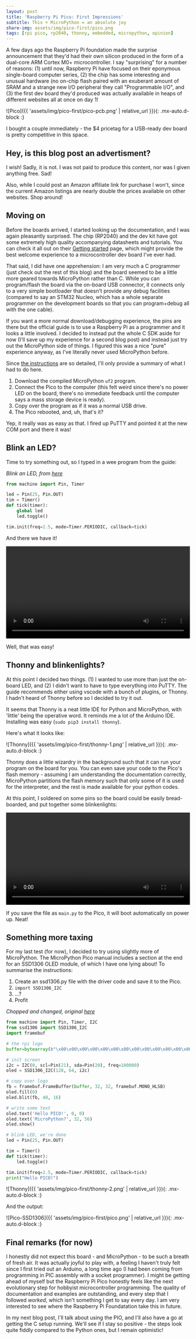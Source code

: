 ```yaml
---
layout: post
title: 'Raspberry Pi Pico: First Impressions'
subtitle: This + MicroPython = an absolute joy
share-img: assets/img/pico-first/pico.png
tags: [rpi pico, rp2040, thonny, embedded, micropython, opinion]
---
```


A few days ago the Raspberry Pi foundation made the surprise announcement that they'd had their own silicon produced in the form of a dual-core ARM Cortex M0+ microcontroller. 
I say "surprising" for a number of reasons: (1) until now, Raspberry Pi have focused on their eponymous single-board computer series, (2) the chip has some interesting and unusual hardware (no on-chip flash paired with an exuberant amount of SRAM and a strange new I/O peripheral they call "Programmable I/O", and (3) the first dev board they'd produced was actually available in heaps of different websites all at once on day 1!

![Pico]({{ 'assets/img/pico-first/pico-pcb.png' | relative_url }}){: .mx-auto.d-block :}

I bought a couple immediately - the $4 pricetag for a USB-ready dev board is pretty competitive in this space.

## Hey, is this blog post an advertisment?

I wish! Sadly, it is not. I was not paid to produce this content, nor was I given anything free. Sad! 

Also, while I could post an Amazon affiliate link for purchase I won't, since the current Amazon listings are nearly double the prices available on other websites. Shop around! 

## Moving on

Before the boards arrived, I started looking up the documentation, and I was again pleasantly surprised. The chip (RP2040) and the dev kit have got some extremely high quality accompanying datasheets and tutorials. You can check it all out on their [Getting started](https://www.raspberrypi.org/documentation/pico/getting-started/) page, which might provide the best welcome experience to a microcontroller dev board I've ever had.

That said, I did have one apprehension: I am very much a C programmer (just check out the rest of this blog) and the board seemed to be a little more geared towards MicroPython rather than C. 
While you can program/flash the board via the on-board USB connector, it connects only to a very simple bootloader that doesn't provide any debug facilities (compared to say an STM32 Nucleo, which has a whole separate programmer on the development boards so that you can program+debug all with the one cable). 

If you want a more normal download/debugging experience, the pins are there but the official guide is to use a Raspberry Pi as a programmer and it looks a little involved. I decided to instead put the whole C SDK aside for now (I'll save up my experience for a second blog post) and instead just try out the MicroPython side of things. I figured this was a nice "pure" experience anyway, as I've literally never used MicroPython before.

Since [the instructions](https://datasheets.raspberrypi.org/pico/sdk/pico_python_sdk.pdf) are so detailed, I'll only provide a summary of what I had to do here.
1. Download the compiled MicroPython `uf2` program.
2. Connect the Pico to the computer (this felt weird since there's no power LED on the board, there's no immediate feedback until the computer says a mass storage device is ready).
3. Copy over the program as if it was a normal USB drive.
4. The Pico rebooted, and, uh, that's it?

Yep, it really was as easy as that. I fired up PuTTY and pointed it at the new COM port and there it was!

## Blink an LED?

Time to try something out, so I typed in a wee program from the guide:

*Blink an LED, from [here](https://github.com/raspberrypi/pico-micropython-examples/blob/master/blink/blink.py)*
```python
from machine import Pin, Timer

led = Pin(25, Pin.OUT)
tim = Timer()
def tick(timer):
    global led
    led.toggle()

tim.init(freq=2.5, mode=Timer.PERIODIC, callback=tick)
```

And there we have it!

<video width='100%' controls>
  <source src="{{ '/assets/vid/pico-first/blink-1.mp4' | relative_url }}" type="video/mp4">
Your browser does not support the video tag.
</video>

Well, that was easy!

## Thonny and blinkenlights?

At this point I decided two things. (1) I wanted to use more than just the on-board LED, and (2) I didn't want to have to type everything into PuTTY. 
The guide recommends either using vscode with a bunch of plugins, or Thonny. I hadn't heard of Thonny before so I decided to try it out. 

It seems that Thonny is a neat little IDE for Python and MicroPython, with 'little' being the operative word. It reminds me a lot of the Arduino IDE. Installing was easy (`sudo pip3 install thonny`). 

Here's what it looks like:

![Thonny]({{ 'assets/img/pico-first/thonny-1.png' | relative_url }}){: .mx-auto.d-block :}

Thonny does a little wizardry in the background such that it can run your program on the board for you. You can even save your code to the Pico's flash memory - assuming I am understanding the documentation correctly, MicroPython partitions the flash memory such that only some of it is used for the interpreter, and the rest is made available for your python codes.

At this point, I soldered on some pins so the board could be easily bread-boarded, and put together some blinkenlights:

<video width='100%' controls>
  <source src="{{ '/assets/vid/pico-first/blink-2.mp4' | relative_url }}" type="video/mp4">
Your browser does not support the video tag.
</video>

If you save the file as `main.py` to the Pico, it will boot automatically on power up. Neat!

## Something more taxing

For my last test (for now), I decided to try using slightly more of MicroPython. The MicroPython Pico manual includes a section at the end for an SSD1306 OLED module, of which I have one lying about! 
To summarise the instructions: 
1. Create an ssd1306.py file with the driver code and save it to the Pico.
2. `import SSD1306_I2C`
3. ...?
4. Profit

*Chopped and changed, original [here](https://github.com/raspberrypi/pico-micropython-examples/blob/master/i2c/1106oled/i2c_1106oled_using_defaults.py)*
```python
from machine import Pin, Timer, I2C
from ssd1306 import SSD1306_I2C
import framebuf

# the rpi logo
buffer=bytearray(b"\x00\x00\x00\x00\x00\x00\x00\x00\x00\x00\x00\x00\x00|?\x00\x01\x86@\x80\x01\x01\x80\x80\x01\x11\x88\x80\x01\x05\xa0\x80\x00\x83\xc1\x00\x00C\xe3\x00\x00~\xfc\x00\x00L'\x00\x00\x9c\x11\x00\x00\xbf\xfd\x00\x00\xe1\x87\x00\x01\xc1\x83\x80\x02A\x82@\x02A\x82@\x02\xc1\xc2@\x02\xf6>\xc0\x01\xfc=\x80\x01\x18\x18\x80\x01\x88\x10\x80\x00\x8c!\x00\x00\x87\xf1\x00\x00\x7f\xf6\x00\x008\x1c\x00\x00\x0c\x00\x00\x03\xc0\x00\x00\x00\x00\x00\x00\x00\x00\x00\x00\x00\x00\x00")

# init screen
i2c = I2C(0, scl=Pin(21), sda=Pin(20), freq=100000)
oled = SSD1306_I2C(128, 64, i2c)

# copy over logo
fb = framebuf.FrameBuffer(buffer, 32, 32, framebuf.MONO_HLSB)
oled.fill(0)
oled.blit(fb, 48, 16)

# write some text
oled.text('Hello PICO!', 0, 0)
oled.text('MicroPython?', 32, 56)
oled.show()

# blink LED, we're done
led = Pin(25, Pin.OUT)

tim = Timer()
def tick(timer):
    led.toggle()

tim.init(freq=2.5, mode=Timer.PERIODIC, callback=tick)
print("Hello PICO!")
```

![Thonny]({{ 'assets/img/pico-first/thonny-2.png' | relative_url }}){: .mx-auto.d-block :}

And the output:

![Pico-SSD1306]({{ 'assets/img/pico-first/pico.png' | relative_url }}){: .mx-auto.d-block :}

## Final remarks (for now)

I honestly did not expect this board - and MicroPython - to be such a breath of fresh air. It was actually joyful to play with, a feeling I haven't truly felt since I first tried out an Arduino, a long time ago (I had been coming from programming in PIC assembly with a socket programmer). I might be getting ahead of myself but the Raspberry Pi Pico honestly feels like the next evolutionary step for hobbyist microcontroller programming. The quality of documentation and examples are outstanding, and every step that I followed _worked_, which isn't something I get to say every day. I am very interested to see where the Raspberry Pi Foundatation take this in future.

In my next blog post, I'll talk about using the PIO, and I'll also have a go at getting the C setup running. We'll see if I stay so positive - the steps look quite fiddly compared to the Python ones, but I remain optimistic!